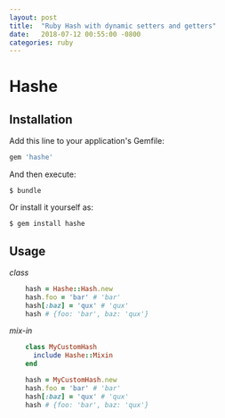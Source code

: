 ```yaml
---
layout: post
title:  "Ruby Hash with dynamic setters and getters"
date:   2018-07-12 00:55:00 -0800
categories: ruby
---
```


# Hashe

## Installation

Add this line to your application's Gemfile:

```ruby
gem 'hashe'
```

And then execute:

    $ bundle

Or install it yourself as:

    $ gem install hashe

## Usage

*class*

```ruby
    hash = Hashe::Hash.new
    hash.foo = 'bar' # 'bar'
    hash[:baz] = 'qux' # 'qux'
    hash # {foo: 'bar', baz: 'qux'}
```

*mix-in*

```ruby
    class MyCustomHash
      include Hashe::Mixin
    end

    hash = MyCustomHash.new
    hash.foo = 'bar' # 'bar'
    hash[:baz] = 'qux' # 'qux'
    hash # {foo: 'bar', baz: 'qux'}
   
```